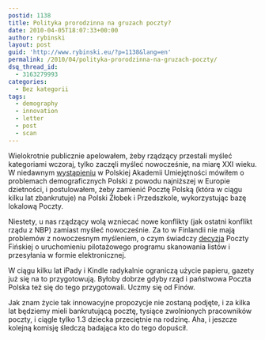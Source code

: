 ```yaml
---
postid: 1138
title: Polityka prorodzinna na gruzach poczty?
date: 2010-04-05T18:07:33+00:00
author: rybinski
layout: post
guid: 'http://www.rybinski.eu/?p=1138&lang=en'
permalink: /2010/04/polityka-prorodzinna-na-gruzach-poczty/
dsq_thread_id:
  - 3163279993
categories:
  - Bez kategorii
tags:
  - demography
  - innovation
  - letter
  - post
  - scan
---
```

Wielokrotnie publicznie apelowałem, żeby rządzący przestali myśleć kategoriami wczoraj, tylko zaczęli myśleć nowocześnie, na miarę XXI wieku. W niedawnym [wystąpieniu](http://resources.rybinski.eu/resources/viewResource:bda75de8-29e5-11df-be04-001b24eff4d8) w Polskiej Akademii Umiejętności mówiłem o problemach demograficznych Polski z powodu najniższej w Europie dzietności, i postulowałem, żeby zamienić Pocztę Polską (która w ciągu kilku lat zbankrutuje) na Polski Żłobek i Przedszkole, wykorzystując bazę lokalową Poczty.

Niestety, u nas rządzący wolą wzniecać nowe konflikty (jak ostatni konflikt rządu z NBP) zamiast myśleć nowocześnie. Za to w Finlandii nie mają problemów z nowoczesnym myśleniem, o czym świadczy [decyzja](http://www.rp.pl/artykul/457145_Finowie_otwieraja_listy.html) Poczty Fińskiej o uruchomieniu pilotażowego programu skanowania listów i przesyłania w formie elektronicznej.

W ciągu kilku lat iPady i Kindle radykalnie ograniczą użycie papieru, gazety już się na to przygotowują. Byłoby dobrze gdyby rząd i państwowa Poczta Polska też się do tego przygotowali. Uczmy się od Finów.

Jak znam życie tak innowacyjne propozycje nie zostaną podjęte, i za kilka lat będziemy mieli bankrutującą pocztę, tysiące zwolnionych pracowników poczty, i ciągle tylko 1.3 dziecka przeciętnie na rodzinę. Aha, i jeszcze kolejną komisję śledczą badająca kto do tego dopuścił.
